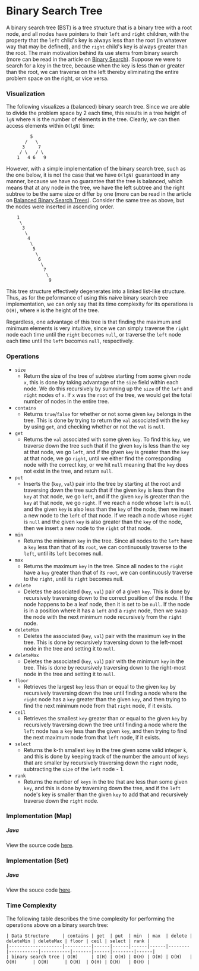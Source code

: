 # Binary Search Tree

A binary search tree (BST) is a tree structure that is a binary tree with a root node, and all nodes 
have pointers to their `left` and `right` children, with the property that the `left` child's key is 
always less than the root (in whatever way that may be defined), and the `right` child's key is 
always greater than the root. The main motivation behind its use stems from binary search (more can 
be read in the article on [Binary Search](/categories/algorithms/searching/binary-search)).
Suppose we were to search for a key in the tree, because when the key is less than or greater than 
the root, we can traverse on the left thereby eliminating the entire problem space on the right, or 
vice versa.

### Visualization

The following visualizes a (balanced) binary search tree. Since we are able to divide the problem 
space by 2 each time, this results in a tree height of `lgN` where `N` is the number of elements in 
the tree. Clearly, we can then access elements within `O(lgN)` time:

```
         5
       /   \
      3     7
     / \   / \
    1   4 6   9    
```

However, with a simple implementation of the binary search tree, such as the one below, it is not 
the case that we have `O(lgN)` guaranteed in any manner, because we have no guarantee that the tree 
is balanced, which means that at any node in the tree, we have the left subtree and the right 
subtree to be the same size or differ by one (more can be read in the article on 
[Balanced Binary Search Trees](/categories/data-structures/trees/balanced-binary-search-tree)).
Consider the same tree as above, but the nodes were inserted in ascending order.

```
    1
     \
      3
       \
        4
         \
          5
           \
            6
             \
              7
               \
                9
```

This tree structure effectively degenerates into a linked list-like structure. Thus, as for the 
peformance of using this naive binary search tree implementation, we can only say that its time 
complexity for its operations is `O(H)`, where `H` is the height of the tree.

Regardless, one advantage of this tree is that finding the maximum and minimum elements is very 
intuitive, since we can simply traverse the `right` node each time until the `right` becomes `null`, 
or traverse the `left` node each time until the `left` becomes `null`, respectively.

### Operations

- `size`
    - Return the size of the tree of subtree starting from some given node `x`,
    this is done by taking advantage of the `size` field within each node. We
    do this recursively by summing up the `size` of the `left` and `right` nodes
    of `x`. If `x` was the `root` of the tree, we would get the total number of 
    nodes in the entire tree.
- `contains`
    - Returns `true`/`false` for whether or not some given `key` belongs in the
    tree. This is done by trying to return the `val` associated with the `key`
    by using `get`, and checking whether or not the `val` is `null`.
- `get`
    - Returns the `val` associated with some given `key`. To find this `key`, we
    traverse down the tree such that if the given `key` is less than the `key`
    at that node, we go `left`, and if the given `key` is greater than the `key`
    at that node, we go `right`, until we either find the corresponding node 
    with the correct key, or we hit `null` meaning that the `key` does not 
    exist in the tree, and return `null`.
- `put`
    - Inserts the (`key`, `val`) pair into the tree by starting at the root and
    traversing down the tree such that if the given `key` is less than the `key`
    at that node, we go `left`, and if the given `key` is greater than the `key`
    at that node, we go `right`. If we reach a node whose `left` is `null` and 
    the given `key` is also less than the `key` of the node, then we insert a
    new node to the `left` of that node. If we reach a node whose `right` is 
    `null` and the given `key` is also greater than the `key` of the node, then
    we insert a new node to the `right` of that node.
- `min`
    - Returns the minimum `key` in the tree. Since all nodes to the `left` have
    a `key` less than that of its `root`, we can continuously traverse to the
    `left`, until its `left` becomes null.
- `max`
    - Returns the maximum `key` in the tree. Since all nodes to the `right` have
    a `key` greater than that of its `root`, we can continuously traverse to the
    `right`, until its `right` becomes null.
- `delete`
    - Deletes the associated (`key`, `val`) pair of a given `key`. This is done
    by recursively traversing down to the correct position of the node. If the
    node happens to be a leaf node, then it is set to be `null`. If the node 
    is in a position where it has a `left` and a `right` node, then we swap
    the node with the next minimum node recursively from the `right` node.
- `deleteMin`
    - Deletes the associated (`key`, `val`) pair with the maximum `key` in the 
    tree. This is done by recursively traversing down to the left-most node
    in the tree and setting it to `null`.
- `deleteMax`
    - Deletes the associated (`key`, `val`) pair with the minimum `key` in the 
    tree. This is done by recursively traversing down to the right-most node
    in the tree and setting it to `null`.
- `floor`
    - Retrieves the largest `key` less than or equal to the given `key` by 
    recursively traversing down the tree until finding a node where the `right`
    node has a `key` greater than the given `key`, and then trying to find the 
    next minimum node from that `right` node, if it exists.
- `ceil`
    - Retrieves the smallest `key` greater than or equal to the given `key` by 
    recursively traversing down the tree until finding a node where the `left`
    node has a `key` less than the given `key`, and then trying to find the 
    next maximum node from that `left` node, if it exists.
- `select`
    - Returns the k-th smallest `key` in the tree given some valid integer `k`, 
    and this is done by keeping track of the number the amount of `keys` that
    are smaller by recursively traversing down the `right` node, subtracting 
    the `size` of the `left` node - 1. 
- `rank`
    - Returns the number of `keys` in the tre that are less than some given 
    `key`, and this is done by traversing down the tree, and if the `left`
    node's key is smaller than the given `key` to add that and recursively 
    traverse down the `right` node.

### Implementation (Map)

##### Java

View the source code [here](https://github.com/algorithm-helper/implementations/blob/master/java/com/algorithmhelper/datastructures/trees/BinarySearchTreeMap.java).

<script src="https://gist.github.com/eliucs/9d2388dd11ce04ff845cea6d68c927a9.js"></script>

### Implementation (Set)

##### Java

View the souce code [here](https://github.com/algorithm-helper/implementations/blob/master/java/com/algorithmhelper/datastructures/trees/BinarySearchTreeSet.java).

<script src="https://gist.github.com/eliucs/3112d1a94fb8ed9603fc87857663432e.js"></script>

### Time Complexity

The following table describes the time complexity for performing the operations above on a binary 
search tree:

```
| Data Structure     | contains | get  | put  | min  | max  | delete | deleteMin | deleteMax | floor | ceil | select | rank |
|--------------------|----------|------|------|------|------|--------|-----------|-----------|-------|------|--------|------|
| binary search tree | O(H)     | O(H) | O(H) | O(H) | O(H) | O(H)   | O(H)      | O(H)      | O(H)  | O(H) | O(H)   | O(H) |
```
